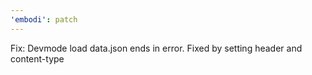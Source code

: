 ```yaml
---
'embodi': patch
---
```


Fix: Devmode load data.json ends in error. Fixed by setting header and content-type
